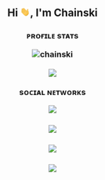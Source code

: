 <h2 align="center">Hi <img src="https://raw.githubusercontent.com/chainski/chainski/main/wave.gif"
    width="20px">, I'm Chainski</h2>
<h3>
<p align="center">
ᴘʀᴏғɪʟᴇ sᴛᴀᴛs
<p align="center"> <img src="https://komarev.com/ghpvc/?username=chainski&label=Profile%20views&color=0e75b6&style=flat" alt="chainski" /> </p>
<p align="center">
<img align="center" src="https://user-images.githubusercontent.com/96607632/212444816-56abb073-a63c-449c-9187-cd8d507d048d.gif" />
<br></br>
sᴏᴄɪᴀʟ ɴᴇᴛᴡᴏʀᴋs
<p align="center"> 
<a href="https://odysee.com/@chinotechtips"><img src="https://img.shields.io/badge/odysee-EF1970?style=for-the-badge&logo=Odysee&logoColor=white"></a>
<p align="center">
<img align="center" src="https://github-readme-stats-git-masterrstaa-rickstaa.vercel.app/api/top-langs/?username=chainski&theme=dark" />
<br></br>
<img align="center" src="https://github-readme-stats-git-masterrstaa-rickstaa.vercel.app/api?username=chainski&show_icons=true&theme=dark" />
<br></br>
<img align="center" src="https://github-profile-trophy.vercel.app/?username=chainski&theme=onedark" />




